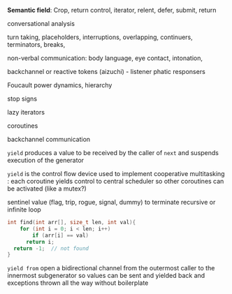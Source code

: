**Semantic field**: Crop, return control, iterator, relent, defer, submit, return

conversational analysis

turn taking, placeholders, interruptions, overlapping, continuers, terminators, breaks,

non-verbal communication: body language, eye contact, intonation, 

backchannel or reactive tokens (aizuchi) - listener phatic responsers

Foucault power dynamics, hierarchy 

stop signs

lazy iterators

coroutines

backchannel communication

`yield` produces a value to be received by the caller of `next` and suspends execution of the generator

`yield` is the control flow device used to implement cooperative multitasking : each coroutine yields control to central scheduler so other coroutines can be activated (like a mutex?)

sentinel value (flag, trip, rogue, signal, dummy) to terminate recursive or infinite loop

```c++
int find(int arr[], size_t len, int val){
	for (int i = 0; i < len; i++)
		if (arr[i] == val)
      return i;
  return -1;  // not found
}
```



`yield from` open a bidirectional channel from the outermost caller to the innermost subgenerator so values can be sent and yielded back and exceptions thrown all the way without boilerplate 


